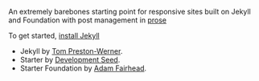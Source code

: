 An extremely barebones starting point for responsive sites built on Jekyll and Foundation with
post management in [prose](http://prose.io)


To get started, [install Jekyll](http://jekyllrb.com/docs/installation)


* Jekyll by [Tom Preston-Werner](http://tom.preston-werner.com/).
* Starter by [Development Seed](http://developmentseed.com).
* Starter Foundation by [Adam Fairhead](http://fairheadcreative.com).